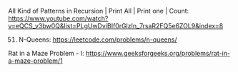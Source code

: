  All Kind of Patterns in Recursion | Print All | Print one | Count:
   https://www.youtube.com/watch?v=eQCS_v3bw0Q&list=PLgUwDviBIf0rGlzIn_7rsaR2FQ5e6ZOL9&index=8

51. N-Queens: https://leetcode.com/problems/n-queens/

Rat in a Maze Problem - I: https://www.geeksforgeeks.org/problems/rat-in-a-maze-problem/1

